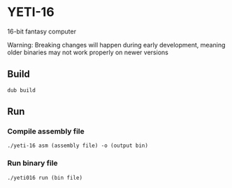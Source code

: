 # YETI-16
16-bit fantasy computer

Warning: Breaking changes will happen during early development, meaning older binaries
may not work properly on newer versions

## Build
```
dub build
```

## Run
### Compile assembly file
```
./yeti-16 asm (assembly file) -o (output bin)
```

### Run binary file
```
./yeti016 run (bin file)
```
